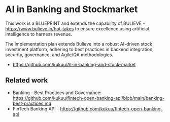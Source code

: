 # AI in Banking and Stockmarket

This work is a BLUEPRINT and extends the capability of BULIEVE - https://www.bulieve.in/hot-takes to ensure excellence using artificial intelligence to harness revenue.

The implementation plan extends Bulieve into a robust AI-driven stock investment platform, adhering to best practices in backend integration, security, governance, and Agile/QA methodologies.

- https://github.com/kukuu/AI-in-banking-and-stock-market

## Related work

- Banking - Best Practices and Governance: https://github.com/kukuu/fintech-open-banking-api/blob/main/banking-best-practices.md
- FinTech Banking API - https://github.com/kukuu/fintech-open-banking-api
 
  
  
 
 
